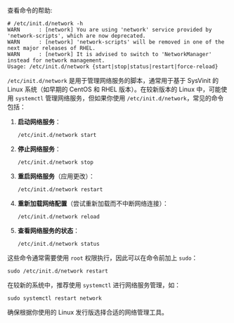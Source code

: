 查看命令的帮助: 
```
# /etc/init.d/network -h
WARN      : [network] You are using 'network' service provided by 'network-scripts', which are now deprecated.
WARN      : [network] 'network-scripts' will be removed in one of the next major releases of RHEL.
WARN      : [network] It is advised to switch to 'NetworkManager' instead for network management.
Usage: /etc/init.d/network {start|stop|status|restart|force-reload}
```


`/etc/init.d/network` 是用于管理网络服务的脚本，通常用于基于 SysVinit 的 Linux 系统（如早期的 CentOS 和 RHEL 版本）。在较新版本的 Linux 中，可能使用 `systemctl` 管理网络服务，但如果你使用 `/etc/init.d/network`，常见的命令包括：

1. **启动网络服务**：
    
    `/etc/init.d/network start`
    
2. **停止网络服务**：
    
    `/etc/init.d/network stop`
    
3. **重启网络服务**（应用更改）：
    
    `/etc/init.d/network restart`
    
4. **重新加载网络配置**（尝试重新加载而不中断网络连接）：
    
    `/etc/init.d/network reload`
    
5. **查看网络服务的状态**：
    
    `/etc/init.d/network status`
    

这些命令通常需要使用 `root` 权限执行，因此可以在命令前加上 `sudo`：

`sudo /etc/init.d/network restart`

在较新的系统中，推荐使用 `systemctl` 进行网络服务管理，如：

`sudo systemctl restart network`

确保根据你使用的 Linux 发行版选择合适的网络管理工具。